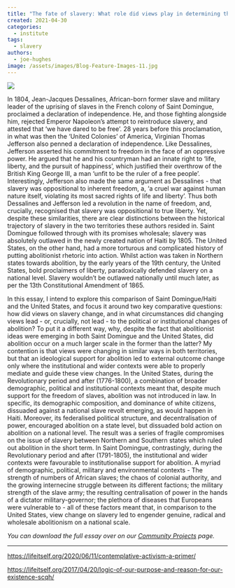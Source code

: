 ```yaml
---
title: "The fate of slavery: What role did views play in determining this?"
created: 2021-04-30
categories: 
  - institute
tags: 
  - slavery
authors: 
  - joe-hughes
image: /assets/images/Blog-Feature-Images-11.jpg
---
```


![](/assets/images/Blog-Feature-Images-11-1024x576.jpg)

In 1804, Jean-Jacques Dessalines, African-born former slave and military leader of the uprising of slaves in the French colony of Saint Domingue, proclaimed a declaration of independence. He, and those fighting alongside him, rejected Emperor Napoleon’s attempt to reintroduce slavery, and attested that ‘we have dared to be free’. 28 years before this proclamation, in what was then the ‘United Colonies’ of America, Virginian Thomas Jefferson also penned a declaration of independence. Like Dessalines, Jefferson asserted his commitment to freedom in the face of an oppressive power. He argued that he and his countryman had an innate right to ‘life, liberty, and the pursuit of happiness’, which justified their overthrow of the British King George III, a man ‘unfit to be the ruler of a free people’. Interestingly, Jefferson also made the same argument as Dessalines - that slavery was oppositional to inherent freedom, a, ‘a cruel war against human nature itself, violating its most sacred rights of life and liberty’. Thus both Dessalines and Jefferson led a revolution in the name of freedom, and, crucially, recognised that slavery was oppositional to true liberty. Yet, despite these similarities, there are clear distinctions between the historical trajectory of slavery in the two territories these authors resided in. Saint Domingue followed through with its promises wholesale; slavery was absolutely outlawed in the newly created nation of Haiti by 1805. The United States, on the other hand, had a more torturous and complicated history of putting abolitionist rhetoric into action. Whilst action was taken in Northern states towards abolition, by the early years of the 19th century, the United States, bold proclaimers of liberty, paradoxically defended slavery on a national level. Slavery wouldn’t be outlawed nationally until much later, as per the 13th Constitutional Amendment of 1865.

In this essay, I intend to explore this comparison of Saint Domingue/Haiti and the United States, and focus it around two key comparative questions: how did views on slavery change, and in what circumstances did changing views lead - or, crucially, not lead - to the political or institutional changes of abolition? To put it a different way, why, despite the fact that abolitionist ideas were emerging in both Saint Domingue and the United States, did abolition occur on a much larger scale in the former than the latter? My contention is that views were changing in similar ways in both territories, but that an ideological support for abolition led to external outcome change only where the institutional and wider contexts were able to properly mediate and guide these view changes. In the United States, during the Revolutionary period and after (1776-1800), a combination of broader demographic, political and institutional contexts meant that, despite much support for the freedom of slaves, abolition was not introduced in law. In specific, its demographic composition, and dominance of white citizens, dissuaded against a national slave revolt emerging, as would happen in Haiti. Moreover, its federalised political structure, and decentralisation of power, encouraged abolition on a state level, but dissuaded bold action on abolition on a national level. The result was a series of fragile compromises on the issue of slavery between Northern and Southern states which ruled out abolition in the short term. In Saint Domingue, contrastingly, during the Revolutionary period and after (1791-1805), the institutional and wider contexts were favourable to institutionalise support for abolition. A myriad of demographic, political, military and environmental contexts - The strength of numbers of African slaves; the chaos of colonial authority, and the growing internecine struggle between its different factions; the military strength of the slave army; the resulting centralisation of power in the hands of a dictator military-governor; the plethora of diseases that Europeans were vulnerable to - all of these factors meant that, in comparison to the United States, view change on slavery led to engender genuine, radical and wholesale abolitionism on a national scale.

_You can download the full essay over on our [Community Projects](https://lifeitself.org/community-projects/) page._

* * *

https://lifeitself.org/2020/06/11/contemplative-activism-a-primer/

https://lifeitself.org/2017/04/20/logic-of-our-purpose-and-reason-for-our-existence-scqh/
